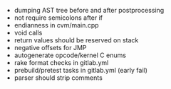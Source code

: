 - dumping AST tree before and after postprocessing
- not require semicolons after if
- endianness in cvm/main.cpp
- void calls
- return values should be reserved on stack
- negative offsets for JMP
- autogenerate opcode/kernel C enums
- rake format checks in gitlab.yml
- prebuild/pretest tasks in gitlab.yml (early fail)
- parser should strip comments
